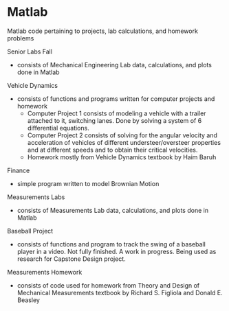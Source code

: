 # Matlab
Matlab code pertaining to projects, lab calculations, and homework problems

Senior Labs Fall
- consists of Mechanical Engineering Lab data, calculations, and plots done in Matlab

Vehicle Dynamics
- consists of functions and programs written for computer projects and homework
  - Computer Project 1 consists of modeling a vehicle with a trailer attached to it, switching lanes. Done by solving a system of 6 differential equations.
  - Computer Project 2 consists of solving for the angular velocity and acceleration of vehicles of different understeer/oversteer properties and at different speeds and to obtain their critical velocities.
  - Homework mostly from Vehicle Dynamics textbook by Haim Baruh
  
Finance
- simple program written to model Brownian Motion

Measurements Labs
- consists of Measurements Lab data, calculations, and plots done in Matlab

Baseball Project
- consists of functions and program to track the swing of a baseball player in a video. Not fully finished. A work in progress. Being used as research for Capstone Design project.

Measurements Homework
- consists of code used for homework from Theory and Design of Mechanical Measurements textbook by Richard S. Figliola and Donald E. Beasley
